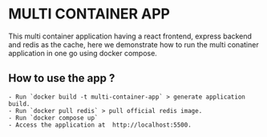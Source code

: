 # MULTI CONTAINER APP
This multi container application having a react frontend, express backend and redis as the cache, here we demonstrate
how to run the multi conatiner application in one go using docker compose.

## How to use the app ?
    - Run `docker build -t multi-container-app` > generate application build.
    - Run `docker pull redis` > pull official redis image.
    - Run `docker compose up`
    - Access the application at  http://localhost:5500.
